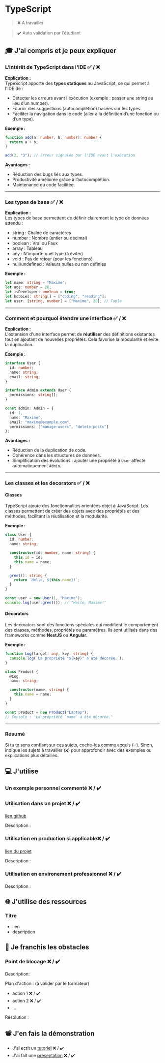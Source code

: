 # TypeScript

> ❌ A travailler

> ✔️ Auto validation par l'étudiant

## 🎓 J'ai compris et je peux expliquer

### L'intérêt de TypeScript dans l'IDE ✅ / ❌

**Explication :**  
TypeScript apporte des **types statiques** au JavaScript, ce qui permet à l'IDE de :  
- Détecter les erreurs avant l'exécution (exemple : passer une string au lieu d’un number).  
- Fournir des suggestions (autocomplétion) basées sur les types.  
- Faciliter la navigation dans le code (aller à la définition d’une fonction ou d’un type).

**Exemple :**
```typescript
function add(a: number, b: number): number {
  return a + b;
}

add(2, "3"); // Erreur signalée par l'IDE avant l'exécution
```

**Avantages :**
- Réduction des bugs liés aux types.
- Productivité améliorée grâce à l’autocomplétion.
- Maintenance du code facilitée.

---

### Les types de base ✅ / ❌

**Explication :**  
Les types de base permettent de définir clairement le type de données attendu :

- string : Chaîne de caractères  
- number : Nombre (entier ou décimal)  
- boolean : Vrai ou Faux  
- array : Tableau  
- any : N'importe quel type (à éviter)  
- void : Pas de retour (pour les fonctions)  
- null/undefined : Valeurs nulles ou non définies  

**Exemple :**
```typescript
let name: string = "Maxime";
let age: number = 28;
let isDeveloper: boolean = true;
let hobbies: string[] = ["coding", "reading"];
let user: [string, number] = ["Maxime", 28]; // Tuple
```

---

### Comment et pourquoi étendre une interface ✅ / ❌

**Explication :**  
L'extension d'une interface permet de **réutiliser** des définitions existantes tout en ajoutant de nouvelles propriétés. Cela favorise la modularité et évite la duplication.

**Exemple :**
```typescript
interface User {
  id: number;
  name: string;
  email: string;
}

interface Admin extends User {
  permissions: string[];
}

const admin: Admin = {
  id: 1,
  name: "Maxime",
  email: "maxime@example.com",
  permissions: ["manage-users", "delete-posts"]
};
```

**Avantages :**
- Réduction de la duplication de code.
- Cohérence dans les structures de données.
- Simplification des évolutions : ajouter une propriété à `User` affecte automatiquement `Admin`.

---

### Les classes et les decorators ✅ / ❌

#### Classes  
TypeScript ajoute des fonctionnalités orientées objet à JavaScript. Les classes permettent de créer des objets avec des propriétés et des méthodes, facilitant la réutilisation et la modularité.

**Exemple :**
```typescript
class User {
  id: number;
  name: string;

  constructor(id: number, name: string) {
    this.id = id;
    this.name = name;
  }

  greet(): string {
    return `Hello, ${this.name}!`;
  }
}

const user = new User(1, "Maxime");
console.log(user.greet()); // "Hello, Maxime!"
```

#### Decorators  
Les decorators sont des fonctions spéciales qui modifient le comportement des classes, méthodes, propriétés ou paramètres. Ils sont utilisés dans des frameworks comme **NestJS** ou **Angular**.

**Exemple :**
```typescript
function Log(target: any, key: string) {
  console.log(`La propriété "${key}" a été décorée.`);
}

class Product {
  @Log
  name: string;

  constructor(name: string) {
    this.name = name;
  }
}

const product = new Product("Laptop");
// Console : "La propriété 'name' a été décorée."
```

---

### Résumé  
Si tu te sens confiant sur ces sujets, coche-les comme acquis (`✅`). Sinon, indique les sujets à travailler (`❌`) pour approfondir avec des exemples ou explications plus détaillés.

## 💻 J'utilise

### Un exemple personnel commenté ❌ / ✔️

### Utilisation dans un projet ❌ / ✔️

[lien github](...)

Description :

### Utilisation en production si applicable❌ / ✔️

[lien du projet](...)

Description :

### Utilisation en environement professionnel ❌ / ✔️

Description :

## 🌐 J'utilise des ressources

### Titre

- lien
- description

## 🚧 Je franchis les obstacles

### Point de blocage ❌ / ✔️

Description:

Plan d'action : (à valider par le formateur)

- action 1 ❌ / ✔️
- action 2 ❌ / ✔️
- ...

Résolution :

## 📽️ J'en fais la démonstration

- J'ai ecrit un [tutoriel](...) ❌ / ✔️
- J'ai fait une [présentation](...) ❌ / ✔️
